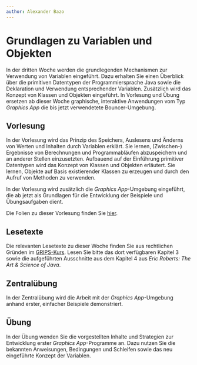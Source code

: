 ```yaml
---
author:	Alexander Bazo
---
```


# Grundlagen zu Variablen und Objekten

In der dritten Woche werden die grundlegenden Mechanismen zur Verwendung von Variablen eingeführt. Dazu erhalten Sie einen Überblick über die primitiven Datentypen der Programmiersprache Java sowie die Deklaration und Verwendung entsprechender Variablen. Zusätzlich wird das Konzept von Klassen und Objekten eingeführt. In Vorlesung und Übung ersetzen ab dieser Woche graphische, interaktive Anwendungen vom Typ *Graphics App* die bis jetzt verwendetete Bouncer-Umgebung.

## Vorlesung
In der Vorlesung wird das Prinzip des Speichers, Auslesens und Änderns von Werten und Inhalten durch Variablen erklärt. Sie lernen, (Zwischen-) Ergebnisse von Berechnungen und Programmabläufen abzuspeichern und an anderer Stellen einzusetzten. Aufbauend auf der Einführung primitiver Datentypen wird das Konzept von Klassen und Objekten erläutert. Sie lernen, Objekte auf Basis existierender Klassen zu erzeugen und durch den Aufruf von Methoden zu verwenden. 

In der Vorlesung wird zusätzlich die *Graphics App*-Umgebung eingeführt, die ab jetzt als Grundlagen für die Entwicklung der Beispiele und Übungsaufgaben dient. 

Die Folien zu dieser Vorlesung finden Sie [hier](https://regensburger-forscher.de/oop-slides/index.html?slides=03-Variablen-und-Objekte).

## Lesetexte

Die relevanten Lesetexte zu dieser Woche finden Sie aus rechtlichen Gründen im [GRIPS-Kurs](https://elearning.uni-regensburg.de/course/view.php?id=39457#section-0). Lesen Sie bitte das dort verfügbaren Kapitel 3 sowie die aufgeführten Ausschnitte aus dem Kapitel 4 aus *Eric Roberts: The Art & Science of Java*.

## Zentralübung

In der Zentralübung wird die Arbeit mit der *Graphics App*-Umgebung anhand erster, einfacher Beispiele demonstriert.


## Übung

In der Übung wenden Sie die vorgestellten Inhalte und Strategien zur Entwicklung erster *Graphics App*-Programme an. Dazu nutzen Sie die bekannten Anweisungen, Bedingungen und Schleifen sowie das neu eingeführte Konzept der Variablen.
